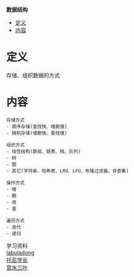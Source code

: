 **数据结构**
- [定义](#定义)
- [内容](#内容)
  
# 定义 #
存储、组织数据的方式

# 内容 #
```
存储方式  
- 顺序存储(查找快、增删慢)
- 随机存储(增删快、查找慢)

组织方式  
- 线性结构(数组、链表、栈、队列)
- 树
- 图
- 其它(字符串、哈希表、LRU、LFU、布隆过滤器、并查集)

操作方式  
- 增
- 删
- 改
- 查

遍历方式
- 迭代
- 递归
```

学习资料  
[labuladong]()  
[托尼学长]()  
[宫水三叶]()  